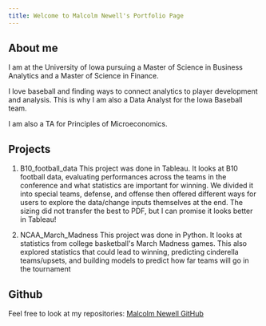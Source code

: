 ```yaml
---
title: Welcome to Malcolm Newell's Portfolio Page
---
```


## **About me**
I am at the University of Iowa pursuing a Master of Science in Business Analytics and a Master of Science in Finance. 

I love baseball and finding ways to connect analytics to player development and analysis. This is why I am also a Data Analyst for the Iowa Baseball team.

I am also a TA for Principles of Microeconomics.

## **Projects**
1. B10_football_data
This project was done in Tableau. It looks at B10 football data, evaluating performances across the teams in the conference and what statistics are important for winning. We divided it into special teams, defense, and offense then offered different ways for users to explore the data/change inputs themselves at the end. The sizing did not transfer the best to PDF, but I can promise it looks better in Tableau!

3. NCAA_March_Madness
This project was done in Python. It looks at statistics from college basketball's March Madness games. This also explored statistics that could lead to winning, predicting cinderella teams/upsets, and building models to predict how far teams will go in the tournament

## **Github**
Feel free to look at my repositories: <a href="https://github.com/MalcolmNewell"> Malcolm Newell GitHub </a>
